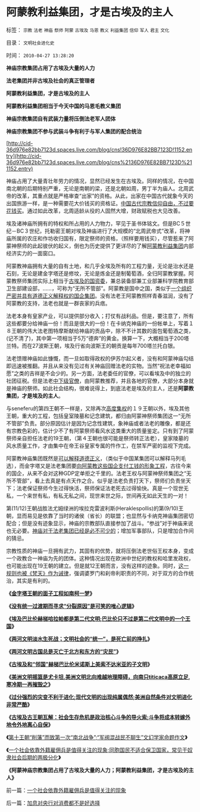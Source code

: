 # 阿蒙教利益集团，才是古埃及的主人

标签： `宗教` `法老` `神庙` `祭师` `阿蒙` `古埃及` `马恩` `教义` `利益集团` `信仰` `军人` `君主` `文化` 

目录： `文明社会进化史`

时间： `2010-04-27 13:28:20`

**神庙宗教集团占用了古埃及大量的人力**

**法老集团并非古埃及社会的真正管理者**

**阿蒙教利益集团，才是古埃及的主人**

**阿蒙教利益集团相当于今天中国的马恩毛教义集团**

**神庙宗教集团自有武装力量将压倒法老军人团体**

**神庙宗教集团不参与武装斗争有利于与军人集团的配合统治**

[http://cid-36d976e82bb7123d.spaces.live.com/blog/cns!36D976E82BB7123D!1152.entry](http://cid-36d976e82bb7123d.spaces.live.com/blog/cns%2136D976E82BB7123D%211152.entry)

神庙占用了大量青壮年劳力的情况，显然已经发生在古埃及。同样的情况，在中国南北朝的后期特别严重，无论是南朝的梁，还是北朝如周，男丁半为庙人。北周武帝的改革，其重点就是严格审查“出家”的资格。从此，出家在中国古代就象今天的出国旅游一样，是一种需要花大价钱买的资格证。[中国古代宗教信仰自由，不过要花钱买](../../../2010/2/23/宗教信仰消费价格和武林高手的生活成本.md)。通过如此改革，北周适龄从役的人固然大增，财政赋税也大见改善。

埃及诸神庙所拥有的特权和所占用的人力物力，罕见于圣书体铭文。但是BC５世纪－BC３世纪，托勒密王朝对埃及神庙进行了大规模的“北周武帝式”改革，将神庙所属的农庄和作坊收归国有，限定祭师的资格，（照样要用钱买），尽管惹来了阿蒙神祭师的此起彼伏的起义，倒也为历史提供了更详尽的了解[阿蒙教利益集团](../../../2010/4/8/古埃及的“国学”阿蒙教是古埃及历史的主线.md)内部经济实力的一面窗口。

阿蒙教神庙拥有大量的自有土地，和几乎全埃及所有的工程力量，无论是治水还是石刻，无论是建金字塔还是修坟，无论是炼金还是制葡萄酒，全归阿蒙教掌握。阿蒙教祭师集团实际上相当于[古埃及的国资委](../../../2009/8/13/国资委的历史责任是什么？.md)，兼总装备部兼工业部兼科学院教育部卫生部建设部，……，可称为“无所不管部”。阿蒙教是国中之国，类似于[一个组织严密并具有道德正义解释权的国企集团](../../../2009/8/13/国资委的历史责任是什么？.md)。没有法老王阿蒙教照样青春滋润，没有了阿蒙教的支持，法老也就是一群丧家的兵痞。

法老本身有皇家产业，可以提供部分收入；打仗有战利品。但是，要注意了，所有这些都要分给神庙一份！而且是很大的一份！在卡纳克神庙的一份帐单上，写着１８王朝的伟大法老图特摩斯献给神庙的贡品中，除不不计其数的面包葡萄酒之类，(记不清了)，其中第一项相当于5万“德奔”的黄金。换算一下，大概相当于200塔兰特。而在27波斯王朝，埃及行省向波斯王的朝贡是每年700塔兰托白银。

法老馈赠神庙如此慷慨，而一旦如取得政权的伊苏尔起义者，没有和阿蒙神庙勾结即迅速被推翻。并且从来没有见过有关神庙回赠法老的实物。当然“祝法老幸福如愿”之类的吉祥是不会少的。另一方面，法老委任的官僚，可以看埃及中的独立的社团征税。但是法老[中下级官僚](../../../2009/9/14/私有制和公有制之争.md)，由阿蒙教推荐，并且各地的官僚，大部分本身就是神庙的祭师。如此社会结构，很难说得上，到底法老是埃及的主人，还是**阿蒙教集团，才是埃及的主人**。

与seneferu的第四王朝不一样是，又除再次[高度集权](../../../2010/2/7/共产主义公有制集权的适用环境.md)的１９王朝以外，埃及其他王朝，重大的工程，包括皇室陵墓和记念建筑，都归由阿蒙神祭师集团这一“无所不管部”负责。部分原因估计是因为记念性建筑，象神庙或者法老的雕像，都是还有宗教色彩的，估计少不了有阿蒙祭师看风水这类重大的质量鉴定。只有到了阿蒙祭师亲自担任法老的19王朝，（第４王朝也很可能是祭师转正法老），皇家陵墓的风水质量工作，才由集中在帝王谷皇家专属的忤作工，在禁军严密的监视下完成。

阿蒙教神庙集团既然是[可以解释道德正义](http://darthvad.blog.163.com/blog/static/5339947020094235642948/)，（类似于中国某集团可以解释马列毛选），而金字塔又是法老集团要[向阿蒙教这些国企支付工钱的形象工程](../../../2009/12/27/面子工程和奴才经济.md)，古往今来的国企，从来不会对这种GDP定单拒之千里的。法老王权与阿蒙神祭师集团之“无所不管部”，看上去真是有点天作之合。似乎是法老负责打天下，祭师们负责坐天下；法老保证祭师今生过得快活，祭师保证法老死去过得愉快。真是一个现世无私，一个来世有私，有私无私之间，现世来世之际，世间再无如此天生的一对！

第(11/12)王朝战胜法尤姆绿洲的埃拉克雷波利斯(Heraklespollis)的第(9/10)王朝，显而易见是依靠了当时的诸侯（省长）的联盟；也显然与卡纳克神庙集团密切配合；但是没有迹象显示，神庙的宗教部队直接参加了战斗。“参战”对于神庙来说也无必要。[神庙对于法老集团已经是必不可少的](../../../2010/4/8/古埃及的“国学”阿蒙教是古埃及历史的主线.md)；增加军事部队，只是增加合作间的猜忌。

宗教性质的神庙一旦拥有武力，其固有的优势，就将压倒法老世俗王权本身，变成一个政教合一神庙为先的团体。这种情况出现在欧洲中世纪的教权和哈里发政权，也可能出现在19王朝的建立。但是就12王朝而言，没有这样的迹象。同时，[这一规则也被《梵天》作为诫律](../../../2008/12/25/中印社会宗教的信仰，和邪教的负担.md)，强调婆罗门和刹帝利职责的不同，对于双方的合作统治，其实是有利的。

**《**[**金字塔王朝的面子工程如南柯一梦**](../../../2010/4/14/金字塔王朝的面子工程如南柯一梦.md)**》**

**《**[**没有统一过渡期而寻求“分裂原因”是可笑的唯心逻辑**](../../../2010/4/15/没有统一过渡期而寻求“分裂原因”是可笑的唯心逻辑.md)**》**

**《**[**埃及巴比伦赫梯哈拉帕都是第二代文明;巴比伦只不过是第二代文明中的一个王国**](../../../2010/4/16/巴比伦只不过是第二代文明中的一个王国.md)**》**

**《**[**两河文明淡水生死战；文明社会的“统一”，是死亡前的挣扎**](../../../2010/4/16/两河文明淡水生死战；文明“统一”是死亡前的挣扎.md)**》**

**《**[**两河文明古国总是灭亡于北方和东方的“灾民”**](../../../2010/4/16/两河文明古国总是灭亡于北方和东方的“灾民”.md)**》**

**《**[**古埃及和“邻国”赫梯巴比伦米诺斯上美索不达米亚的子文明**](../../../2010/4/18/古埃及赫梯巴比伦米诺斯是同源二代文明.md)**》**

**《**[**美洲文明摇篮是尤卡坦,美洲文明北向难越地理障碍，向南只titicaca高原立足,寒冷期一再摧毁之**](../../../2010/4/18/美洲文明摇篮是尤卡坦并且多次夭折.md)**》**

**《**[**过分强烈的灾变不利于进化;现代文明的出现纯属偶然;美洲自然条件对文明进化非常严酷**](../../../2010/4/19/美洲自然条件对文明进化非常严酷.md)**》**

**《**[**古埃及古王朝瓦解：社会生存危机是政治核心斗争的导火索;斗争将成本转嫁外地令外地离心自保**](../../../2010/4/19/社会生存危机是政治核心斗争的导火索.md)**》**

**《**[第十王朝“削藩”而致第一次“南北战争”;“军阀混战民不聊生”文幻学家命题作文](../../../2010/4/27/“军阀混战民不聊生”文幻学家命题作文.md)**》**

**《**[一个社会依靠外籍雇佣兵是值得关注的现象;同胞国民不适合保卫国家，常见于奴隶社会后期的两极分化](../../../2010/4/27/一个社会依靠外籍雇佣兵是值得关注的现象.md)**》**

**《**阿蒙神庙宗教集团占用了古埃及大量的人力；阿蒙教利益集团，才是古埃及的主人**》**



前一篇：[一个社会依靠外籍雇佣兵是值得关注的现象](../../../2010/4/27/一个社会依靠外籍雇佣兵是值得关注的现象.md)

后一篇：[加息对央行对消费都不是好选择](../../../2010/4/27/加息对央行对消费都不是好选择.md)